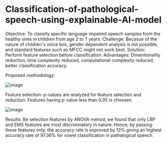 # Classification-of-pathological-speech-using-explainable-AI-model
Objective: To classify specific language impaired speech samples from the healthy ones in children from age 2 to 7 years. 
Challenge: Becasue of the nature of children's voice box, gender dependent analysis is not possible, and standard features such as MFCC might not work best.
Solution: Perform feature selection before classification. Advantages: Dimentionality reduction, time complexity reduced, computational complexity reduced, better classification accuracy. 

Proposed methodology: 

![image](https://user-images.githubusercontent.com/97305078/185967269-5946e7d9-b3bc-4481-ae67-03892faaf58e.png)

Feature selection: p-values are analyzed for feature selection and reduction. Features having p-value less than 0.05 is choosen.


![image](https://user-images.githubusercontent.com/97305078/185968149-329033ad-f1cd-4b81-b531-d18fab6d836e.png)


Results: Be selection features by ANOVA mehod, we found that only LBP and EMS features are most discriminatory in nature. Hence, by passing these features only, the accuracy rate is improved by 13% giving an highest accuracy rate of 97.36% for vowel classification in pathalogical speech. 
